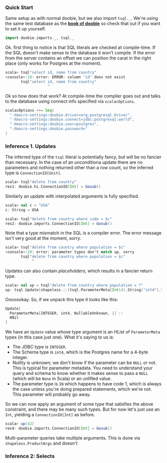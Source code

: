 
### Quick Start

Same setup as with normal doobie, but we also import `tsql._`. We're using the same test database as the [**book of doobie**](http://tpolecat.github.io/doobie-0.2.3/00-index.html) so check that out if you want to set it up yourself.

```scala
import doobie.imports._, tsql._
```

Ok. first thing to notice is that SQL literals are checked at compile-time. If the SQL doesn't make sense to the database it won't compile. If the error from the server contains an offset we can position the carat in the right place (only works for Postgres at the moment).

```scala
scala> tsql"select id, name from country"
<console>:19: error: ERROR: column "id" does not exist
       tsql"select id, name from country"
                   ^
```

Ok so how does that work? At compile-time the compiler goes out and talks to the database using connect info specified via `scalacOptions`.

```scala
scalacOptions ++= Seq(
  "-Xmacro-settings:doobie.driver=org.postgresql.Driver",
  "-Xmacro-settings:doobie.connect=jdbc:postgresql:world",
  "-Xmacro-settings:doobie.user=postgres",
  "-Xmacro-settings:doobie.password="
)
```

### Inference 1. Updates

The inferred type of the `tsql` literal is potentially fancy, but will be no fancier than necessary. In the case of an unconditiona update there are no parameters and nothing returned other than a row count, so the inferred type is `ConnectionIO[Unit]`.

```scala
scala> tsql"delete from country"
res1: doobie.hi.ConnectionIO[Int] = Gosub()
```

Similarly an update with interpolated arguments is fully specified.

```scala
scala> val c = "USA"
c: String = USA

scala> tsql"delete from country where code = $c"
res2: doobie.imports.ConnectionIO[Int] = Gosub()
```

Note that a type mismatch in the SQL is a compiler error. The error message isn't very good at the moment, sorry.

```scala
scala> tsql"delete from country where population = $c"
<console>:20: error: parameter types don't match up, sorry
       tsql"delete from country where population = $c"
            ^
```

Updates can also contain *placeholders*, which results in a fancier return type.

```scala
scala> val up = tsql"delete from country where population = ?"
up: tsql.Update[shapeless.::[tsql.ParameterMeta[Int(4),String("int4"),tsql.NullableUnknown,Int(1)],shapeless.HNil]] = tsql.Update@8ca4fb2
```

Ooooookay. So, if we unpack this type it looks like this:

```scala
Update[
  ParameterMeta[INTEGER, int4, NullableUnknown, 1] ::
  HNil
]
```

We have an `Update` value whose type argument is an HList of `ParameterMeta` types (in this case just one). What it's saying to us is:

- The JDBC type is `INTEGER`.
- The Schema type is `int4`, which is the Postgres name for a 4-byte integer.
- Nullity is unknown; we don't know if the parameter can be `NULL` or not. This is typical for parameter metadata. You need to understand your query and schema to know whether it makes sense to pass a `NULL` (which will be `None` in Scala) or an unlifted value.
- The parameter type is `IN` which happens to have code 1, which is always the case unless you're doing prepared statements, which we're not. This parameter will probably go away.

So we can now apply an argument of some type that satisfies the above constraint, and there may be many such types. But for now let's just use an `Int`, yielding a `ConnectionIO[Int]` as before.

```scala
scala> up(42)
res4: doobie.imports.ConnectionIO[Int] = Gosub()
```

Multi-parameter queries take multiple arguments. This is done via `shapeless.ProductArgs` and doesn't 


### Inference 2: Selects










